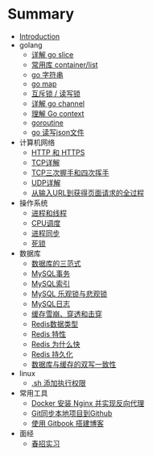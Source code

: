 # Summary

* [Introduction](README.md)
* golang
    * [详解 go slice](golang/slice.md)
    * [常用库 container/list](golang/list.md)
    * [go 字符串](golang/string.md)
    * [go map](golang/map.md)
    * [互斥锁 / 读写锁](golang/mutex.md)
    * [详解 go channel](golang/channel.md)
    * [理解 Go context](golang/context.md)
    * [goroutine](golang/goroutine.md)
    * [go 读写json文件](golang/json.md)
* 计算机网络
    * [HTTP 和 HTTPS](network/http.md)
    * [TCP详解](network/tcp.md)
    * [TCP三次握手和四次挥手](network/three-way-handshake.md)
    * [UDP详解](network/udp.md)
    * [从输入URL到获得页面请求的全过程](network/process-from-URL-to-response.md)
* 操作系统
    * [进程和线程](os/process-thread.md)
    * [CPU调度](os/CPU-schedule.md)
    * [进程同步](os/synchronization.md)
    * [死锁](os/deadlock.md)
* 数据库
    * [数据库的三范式](db/nf.md)
    * [MySQL事务](db/mysql-transaction.md)
    * [MySQL索引](db/mysql-index.md)
    * [MySQL 乐观锁与悲观锁](db/mysql-lock.md)
    * [MySQL日志](db/mysql-log.md)
    * [缓存雪崩、穿透和击穿](db/cache.md)
    * [Redis数据类型](db/redis-types.md)
    * [Redis 特性](db/redis-function.md)
    * [Redis 为什么快](db/redis-single-thread.md)
    * [Redis 持久化](db/redis-presistence.md)
    * [数据库与缓存的双写一致性](db/consistent.md)
* linux
    * [.sh 添加执行权限](linux/chmod.md)
* 常用工具
    * [Docker 安装 Nginx 并实现反向代理](other/reverseproxy.md)
    * [Git同步本地项目到Github](other/git.md)
    * [使用 Gitbook 搭建博客](other/gitbook.md)
* 面经
    * [春招实习](interview/experience.md)


